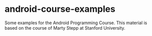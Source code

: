 # android-course-examples
Some examples for the Android Programming Course. 
This material is based on the course of Marty Stepp at Stanford University.
